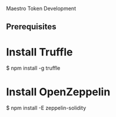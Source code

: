 Maestro Token Development

## Prerequisites

# Install Truffle
$ npm install -g truffle

# Install OpenZeppelin
$ npm install -E zeppelin-solidity

